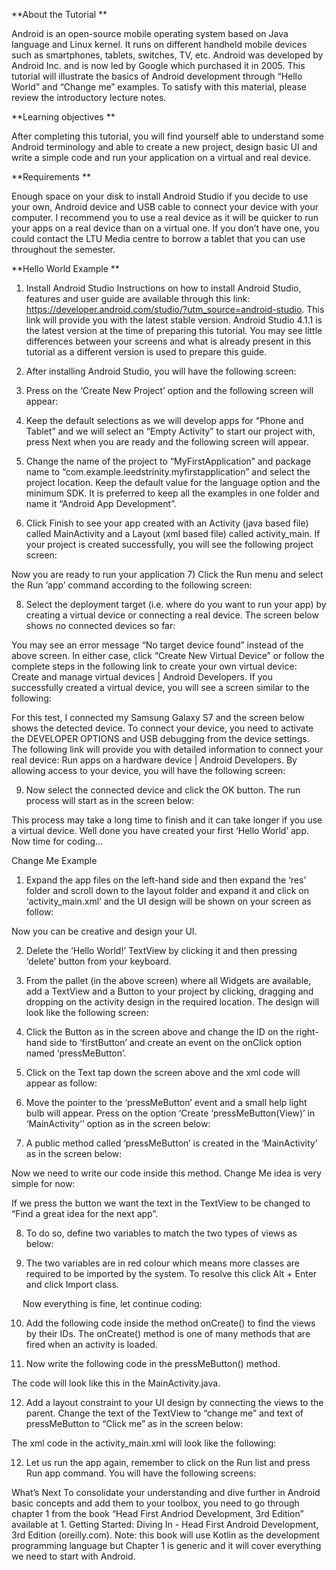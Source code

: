 **About the Tutorial **

Android is an open-source mobile operating system based on Java language and Linux kernel. It runs on different handheld mobile devices such as smartphones, tablets, switches, TV, etc. Android was developed by Android Inc. and is now led by Google which purchased it in 2005. This tutorial will illustrate the basics of Android development through “Hello World” and “Change me” examples. To satisfy with this material, please review the introductory lecture notes. 

**Learning objectives **

After completing this tutorial, you will find yourself able to understand some Android terminology and able to create a new project, design basic UI and write a simple code and run your application on a virtual and real device. 

**Requirements **

Enough space on your disk to install Android Studio if you decide to use your own, Android device and USB cable to connect your device with your computer. I recommend you to use a real device as it will be quicker to run your apps on a real device than on a virtual one. If you don’t have one, you could contact the LTU Media centre to borrow a tablet that you can use throughout the semester.

**Hello World Example **

1) Install Android Studio 
Instructions on how to install Android Studio, features and user guide are available through this link: https://developer.android.com/studio/?utm_source=android-studio. This link will provide you with the latest stable version. Android Studio 4.1.1 is the latest version at the time of preparing this tutorial. You may see little differences between your screens and what is already present in this tutorial as a different version is used to prepare this guide.

2) After installing Android Studio, you will have the following screen: 
 
3) Press on the ‘Create New Project’ option and the following screen will appear:
 
4) Keep the default selections as we will develop apps for “Phone and Tablet” and we will select an “Empty Activity” to start our project with, press Next when you are ready and the following screen will appear.
 
5) Change the name of the project to “MyFirstApplication” and package name to “com.example.leedstrinity.myfirstapplication” and select the project location. Keep the default value for the language option and the minimum SDK.
 It is preferred to keep all the examples in one folder and name it “Android App Development”. 
6) Click Finish to see your app created with an Activity (java based file) called MainActivity and a Layout (xml based file) called activity_main. If your project is created successfully, you will see the following project screen:
 
Now you are ready to run your application
7) Click the Run menu and select the Run ‘app’ command according to the following screen:
 
8) Select the deployment target (i.e. where do you want to run your app) by creating a virtual device or connecting a real device. The screen below shows no connected devices so far:
  
You may see an error message “No target device found” instead of the above screen. In either case, click “Create New Virtual Device” or follow the complete steps in the following link to create your own virtual device: Create and manage virtual devices  |  Android Developers. If you successfully created a virtual device, you will see a screen similar to the following: 
 
For this test, I connected my Samsung Galaxy S7 and the screen below shows the detected device. To connect your device, you need to activate the DEVELOPER OPTIONS and USB debugging from the device settings. The following link will provide you with detailed information to connect your real device: Run apps on a hardware device  |  Android Developers.
By allowing access to your device, you will have the following screen:
 
9) Now select the connected device and click the OK button. The run process will start as in the screen below:
 
This process may take a long time to finish and it can take longer if you use a virtual device. 
Well done you have created your first ‘Hello World’ app.
 
Now time for coding…
 

Change Me Example 
1) Expand the app files on the left-hand side and then expand the ‘res’ folder and scroll down to the layout folder and expand it and click on ‘activity_main.xml’ and  the UI design will be shown on your screen as follow:
 

Now you can be creative and design your UI.
 
2) Delete the ‘Hello World!’ TextView by clicking it and then pressing ‘delete’ button from your keyboard. 
3) From the pallet (in the above screen) where all Widgets are available, add a TextView and a Button to your project by clicking, dragging and dropping on the activity design in the required location. The design will look like the following screen:
 
4) Click the Button as in the screen above and change the ID on the right-hand side to ‘firstButton’ and create an event on the onClick option named ‘pressMeButton’.


 
 
5) Click on the Text tap down the screen above and the xml code will appear as follow: 
 
6) Move the pointer to the ‘pressMeButton’ event and a small help light bulb will appear. Press on the option ‘Create ‘pressMeButton(View)’ in ‘MainActivity’’ option as in the screen below:
  
7) A public method called ‘pressMeButton’ is created in the ‘MainActivity’ as in the screen below:
 
Now we need to write our code inside this method. 
Change Me idea is very simple for now:



If we press the button we want the text in the TextView to be changed to “Find a great idea for the next app”. 

8) To do so, define two variables to match the two types of views as below:
 
9) The two variables are in red colour which means more classes are required to be imported by the system. To resolve this click Alt + Enter and click Import class.
 
 
Now everything is fine, let continue coding:
 
10) Add the following code inside the method onCreate() to find the views by their IDs. The onCreate() method is one of many methods that are fired when an activity is loaded.  
 
11) Now write the following code in the pressMeButton() method.
 
The code will look like this in the MainActivity.java.
 



12) Add a layout constraint to your UI design by connecting the views to the parent. Change the text of the TextView to “change me” and text of pressMeButton to “Click me” as in the screen below:
 
The xml code in the activity_main.xml will look like the following: 
 
12) Let us run the app again, remember to click on the Run list and press Run app command. You will have the following screens:
 


What’s Next 
To consolidate your understanding and dive further in Android basic concepts and add them to your toolbox, you need to go through chapter 1 from the book “Head First Andriod Development, 3rd Edition” available at 1. Getting Started: Diving In - Head First Android Development, 3rd Edition (oreilly.com).
Note: this book will use Kotlin as the development programming language but Chapter 1 is generic and it will cover everything we need to start with Android. 
